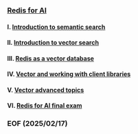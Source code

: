 ### [Redis for AI](https://university.redis.io/learningpath/hbykf3qrnhwccy?_gl=1*1qvzvnb*_gcl_au*MjE0MjI3MTcyMS4xNzM2NzI2Mzgw)

#### I. [Introduction to semantic search](https://university.redis.io/course/9xcwbkijvf4a4k)

#### II. [Introduction to vector search](https://university.redis.io/course/yz1lretjfpdlew)

#### III. [Redis as a vector database](https://university.redis.io/course/7e2qbbeg963twz)

#### IV. [Vector and working with client libraries](https://university.redis.io/course/eavvi5k9jdggnb)

#### V. [Vector advanced topics](https://university.redis.io/course/i3fv2hbhqnpni8)

#### VI. [Redis for AI final exam](https://university.redis.io/course/vbqceo3jzhhdvl)

### EOF (2025/02/17)